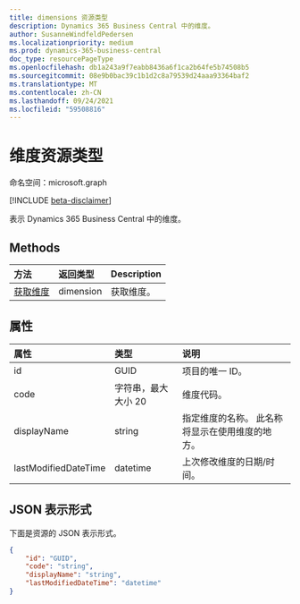 ```yaml
---
title: dimensions 资源类型
description: Dynamics 365 Business Central 中的维度。
author: SusanneWindfeldPedersen
ms.localizationpriority: medium
ms.prod: dynamics-365-business-central
doc_type: resourcePageType
ms.openlocfilehash: db1a243a9f7eabb8436a6f1ca2b64fe5b74508b5
ms.sourcegitcommit: 08e9b0bac39c1b1d2c8a79539d24aaa93364baf2
ms.translationtype: MT
ms.contentlocale: zh-CN
ms.lasthandoff: 09/24/2021
ms.locfileid: "59508816"
---
```

# <a name="dimensions-resource-type"></a>维度资源类型

命名空间：microsoft.graph

[!INCLUDE [beta-disclaimer](../../includes/beta-disclaimer.md)]

表示 Dynamics 365 Business Central 中的维度。

## <a name="methods"></a>Methods
| 方法       | 返回类型  |Description|
|:-------------|:-------------|:----------|
|[获取维度](../api/dynamics-dimension-get.md)|dimension|获取维度。|


## <a name="properties"></a>属性
| 属性           | 类型                  |说明               |
|:-------------------|:----------------------|:-------------------------|
|id                  |GUID                   |项目的唯一 ID。|
|code                |字符串，最大大小 20|维度代码。       |
|displayName         |string                 |指定维度的名称。 此名称将显示在使用维度的地方。|
|lastModifiedDateTime|datetime               |上次修改维度的日期/时间。|  


## <a name="json-representation"></a>JSON 表示形式

下面是资源的 JSON 表示形式。


```json
{
    "id": "GUID",
    "code": "string",
    "displayName": "string",
    "lastModifiedDateTime": "datetime"
}
```



